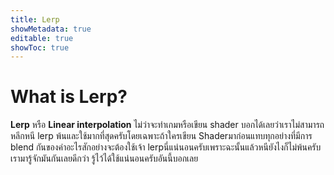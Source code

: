 ```yaml
---
title: Lerp
showMetadata: true
editable: true
showToc: true
---
```


# What is Lerp?
**Lerp** หรือ **Linear interpolation**
ไม่ว่าจะทำเกมหรือเขียน shader บอกได้เลยว่าเราไม่สามารถหลีกหนี lerp พ้นและใช้มากที่สุดครับโดยเฉพาะถ้าใครเขียน Shaderมาก่อนแทบทุกอย่างที่มีการ blend กันของค่าอะไรสักอย่างจะต้องใช้เจ้า lerpนี่แน่นอนครับเพราะฉะนั้นแล้วหนียังไงก็ไม่พ้นครับเรามารู้จักมันกันเลยดีกว่า รู้ไว้ได้ใช้แน่นอนครับอันนี้บอกเลย 
